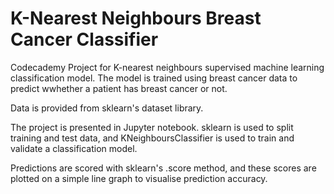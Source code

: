 # K-Nearest Neighbours Breast Cancer Classifier
 Codecademy Project for K-nearest neighbours supervised machine learning classification model.  The model is trained using breast cancer data to predict wwhether a patient has breast cancer or not.  
 
 Data is provided from sklearn's dataset library. 
 
 The project is presented in Jupyter notebook. sklearn is used to split training and test data, and KNeighboursClassifier is used to train and validate a classification model.
 
 Predictions are scored with sklearn's .score method, and these scores are plotted on a simple line graph to visualise prediction accuracy.  
